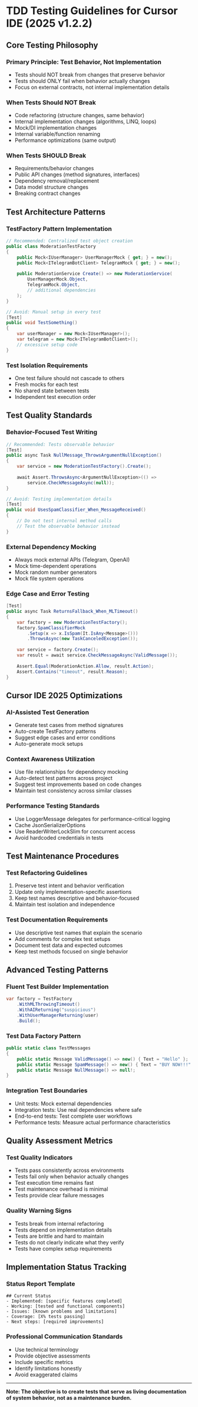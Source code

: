 # TDD Testing Guidelines for Cursor IDE (2025 v1.2.2)

## Core Testing Philosophy

### Primary Principle: Test Behavior, Not Implementation
- Tests should NOT break from changes that preserve behavior
- Tests should ONLY fail when behavior actually changes
- Focus on external contracts, not internal implementation details

### When Tests Should NOT Break
- Code refactoring (structure changes, same behavior)
- Internal implementation changes (algorithms, LINQ, loops)
- Mock/DI implementation changes
- Internal variable/function renaming
- Performance optimizations (same output)

### When Tests SHOULD Break
- Requirements/behavior changes
- Public API changes (method signatures, interfaces)
- Dependency removal/replacement
- Data model structure changes
- Breaking contract changes

## Test Architecture Patterns

### TestFactory Pattern Implementation
```csharp
// Recommended: Centralized test object creation
public class ModerationTestFactory
{
    public Mock<IUserManager> UserManagerMock { get; } = new();
    public Mock<ITelegramBotClient> TelegramMock { get; } = new();
    
    public ModerationService Create() => new ModerationService(
        UserManagerMock.Object,
        TelegramMock.Object,
        // additional dependencies
    );
}

// Avoid: Manual setup in every test
[Test]
public void TestSomething()
{
    var userManager = new Mock<IUserManager>();
    var telegram = new Mock<ITelegramBotClient>();
    // excessive setup code
}
```

### Test Isolation Requirements
- One test failure should not cascade to others
- Fresh mocks for each test
- No shared state between tests
- Independent test execution order

## Test Quality Standards

### Behavior-Focused Test Writing
```csharp
// Recommended: Tests observable behavior
[Test]
public async Task NullMessage_ThrowsArgumentNullException()
{
    var service = new ModerationTestFactory().Create();
    
    await Assert.ThrowsAsync<ArgumentNullException>(() =>
        service.CheckMessageAsync(null));
}

// Avoid: Testing implementation details
[Test]
public void UsesSpamClassifier_When_MessageReceived()
{
    // Do not test internal method calls
    // Test the observable behavior instead
}
```

### External Dependency Mocking
- Always mock external APIs (Telegram, OpenAI)
- Mock time-dependent operations
- Mock random number generators
- Mock file system operations

### Edge Case and Error Testing
```csharp
[Test]
public async Task ReturnsFallback_When_MLTimeout()
{
    var factory = new ModerationTestFactory();
    factory.SpamClassifierMock
        .Setup(x => x.IsSpam(It.IsAny<Message>()))
        .ThrowsAsync(new TaskCanceledException());
    
    var service = factory.Create();
    var result = await service.CheckMessageAsync(ValidMessage());
    
    Assert.Equal(ModerationAction.Allow, result.Action);
    Assert.Contains("timeout", result.Reason);
}
```

## Cursor IDE 2025 Optimizations

### AI-Assisted Test Generation
- Generate test cases from method signatures
- Auto-create TestFactory patterns
- Suggest edge cases and error conditions
- Auto-generate mock setups

### Context Awareness Utilization
- Use file relationships for dependency mocking
- Auto-detect test patterns across project
- Suggest test improvements based on code changes
- Maintain test consistency across similar classes

### Performance Testing Standards
- Use LoggerMessage delegates for performance-critical logging
- Cache JsonSerializerOptions
- Use ReaderWriterLockSlim for concurrent access
- Avoid hardcoded credentials in tests

## Test Maintenance Procedures

### Test Refactoring Guidelines
1. Preserve test intent and behavior verification
2. Update only implementation-specific assertions
3. Keep test names descriptive and behavior-focused
4. Maintain test isolation and independence

### Test Documentation Requirements
- Use descriptive test names that explain the scenario
- Add comments for complex test setups
- Document test data and expected outcomes
- Keep test methods focused on single behavior

## Advanced Testing Patterns

### Fluent Test Builder Implementation
```csharp
var factory = TestFactory
    .WithMLThrowingTimeout()
    .WithAIReturning("suspicious")
    .WithUserManagerReturning(user)
    .Build();
```

### Test Data Factory Pattern
```csharp
public static class TestMessages
{
    public static Message ValidMessage() => new() { Text = "Hello" };
    public static Message SpamMessage() => new() { Text = "BUY NOW!!!" };
    public static Message NullMessage() => null!;
}
```

### Integration Test Boundaries
- Unit tests: Mock external dependencies
- Integration tests: Use real dependencies where safe
- End-to-end tests: Test complete user workflows
- Performance tests: Measure actual performance characteristics

## Quality Assessment Metrics

### Test Quality Indicators
- Tests pass consistently across environments
- Tests fail only when behavior actually changes
- Test execution time remains fast
- Test maintenance overhead is minimal
- Tests provide clear failure messages

### Quality Warning Signs
- Tests break from internal refactoring
- Tests depend on implementation details
- Tests are brittle and hard to maintain
- Tests do not clearly indicate what they verify
- Tests have complex setup requirements

## Implementation Status Tracking

### Status Report Template
```
## Current Status
- Implemented: [specific features completed]
- Working: [tested and functional components]
- Issues: [known problems and limitations]
- Coverage: [X% tests passing]
- Next steps: [required improvements]
```

### Professional Communication Standards
- Use technical terminology
- Provide objective assessments
- Include specific metrics
- Identify limitations honestly
- Avoid exaggerated claims

---

**Note: The objective is to create tests that serve as living documentation of system behavior, not as a maintenance burden.** 